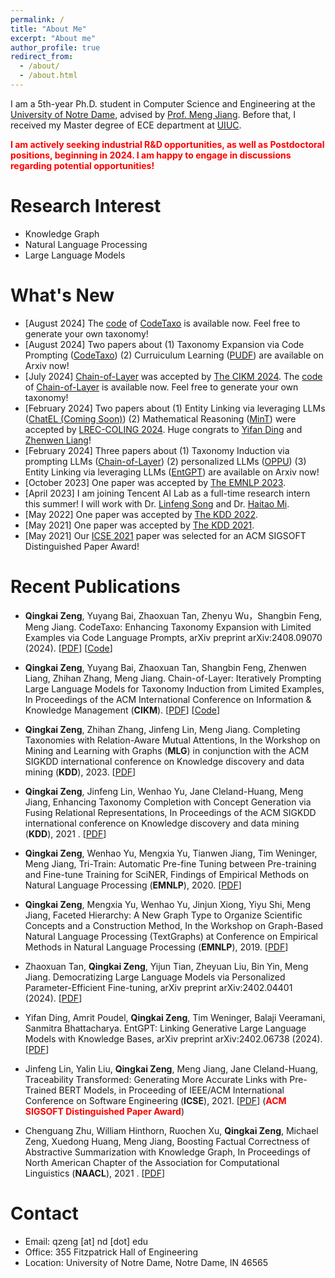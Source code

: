 ```yaml
---
permalink: /
title: "About Me"
excerpt: "About me"
author_profile: true
redirect_from: 
  - /about/
  - /about.html
---
```


I am a 5th-year Ph.D. student in Computer Science and Engineering at the [University of Notre Dame](https://cse.nd.edu), advised by [Prof. Meng Jiang](http://www.meng-jiang.com/). Before that, I received my Master degree of ECE department at [UIUC](https://ece.illinois.edu).

**<span style="color:red;">I am actively seeking industrial R&D opportunities, as well as Postdoctoral positions, beginning in 2024. I am happy to engage in discussions regarding potential opportunities!</span>**


Research Interest
======
* Knowledge Graph
* Natural Language Processing
* Large Language Models

What's New
======
* \[August 2024\] The [code](https://github.com/QingkaiZeng/CodeTaxo-Pub) of [CodeTaxo](https://www.arxiv.org/pdf/2408.09070) is available now. Feel free to generate your own taxonomy!
* \[August 2024\] Two papers about (1) Taxonomy Expansion via Code Prompting ([CodeTaxo](https://www.arxiv.org/pdf/2408.09070)) (2) Curruiculum Learning ([PUDF](https://arxiv.org/pdf/2408.05326)) are available on Arxiv now! 
* \[July 2024\] [Chain-of-Layer](https://arxiv.org/pdf/2402.07386.pdf) was accepted by [The CIKM 2024](https://cikm2024.org/). The [code](https://github.com/QingkaiZeng/Chain-of-Layer) of [Chain-of-Layer](https://arxiv.org/pdf/2402.07386.pdf) is available now. Feel free to generate your own taxonomy!
* \[February 2024\] Two papers about (1) Entity Linking via leveraging LLMs ([ChatEL (Coming Soon)]()) (2) Mathematical Reasoning ([MinT](https://arxiv.org/pdf/2307.07951.pdf)) were accepted by [LREC-COLING 2024](https://lrec-coling-2024.org/). Huge congrats to [Yifan Ding](https://scholar.google.com/citations?user=WMegVFUAAAAJ&hl=en) and [Zhenwen Liang](https://zhenwen-nlp.github.io/)!
* \[February 2024\] Three papers about (1) Taxonomy Induction via prompting LLMs ([Chain-of-Layer](https://arxiv.org/pdf/2402.07386.pdf)) (2) personalized LLMs ([OPPU](https://arxiv.org/pdf/2402.04401.pdf)) (3) Entity Linking via leveraging LLMs ([EntGPT](https://arxiv.org/pdf/2402.06738.pdf)) are available on Arxiv now! 
* \[October 2023\] One paper was accepted by [The EMNLP 2023](https://2023.emnlp.org/).
* \[April 2023\] I am joining Tencent AI Lab as a full-time research intern this summer! I will work with Dr. [Linfeng Song](https://freesunshine0316.github.io/) and Dr. [Haitao Mi](https://scholar.google.com/citations?user=G3OMbFSm858C&hl=en). 
* \[May 2022\] One paper was accepted by [The KDD 2022](https://kdd.org/kdd2022/).
* \[May 2021\] One paper was accepted by [The KDD 2021](https://www.kdd.org/kdd2021/).
* \[May 2021\] Our [ICSE 2021](https://conf.researchr.org/home/icse-2021) paper was selected for an ACM SIGSOFT Distinguished Paper Award!


Recent Publications
======

* **Qingkai Zeng**, Yuyang Bai, Zhaoxuan Tan, Zhenyu Wu，Shangbin Feng, Meng Jiang. CodeTaxo: Enhancing Taxonomy Expansion with Limited
Examples via Code Language Prompts, arXiv preprint 	arXiv:2408.09070 (2024). \[[PDF](https://www.arxiv.org/pdf/2408.09070)\] \[[Code](https://github.com/QingkaiZeng/CodeTaxo-Pub)\]

* **Qingkai Zeng**, Yuyang Bai, Zhaoxuan Tan, Shangbin Feng, Zhenwen Liang, Zhihan Zhang, Meng Jiang. Chain-of-Layer: Iteratively Prompting Large Language Models for Taxonomy Induction from Limited Examples, In Proceedings of the ACM International Conference on Information & Knowledge Management (**CIKM**). \[[PDF](https://arxiv.org/pdf/2402.07386.pdf)\] \[[Code](https://github.com/QingkaiZeng/Chain-of-Layer)\]
  
* **Qingkai Zeng**, Zhihan Zhang, Jinfeng Lin, Meng Jiang. Completing Taxonomies with Relation-Aware Mutual Attentions, In the Workshop on Mining and Learning with Graphs (**MLG**) in conjunction with the ACM SIGKDD international conference on Knowledge discovery and data mining (**KDD**), 2023. \[[PDF](https://www.mlgworkshop.org/2023/papers/MLG__KDD_2023_paper_10.pdf)\]

* **Qingkai Zeng**, Jinfeng Lin, Wenhao Yu, Jane Cleland-Huang, Meng Jiang, Enhancing Taxonomy Completion with Concept Generation via Fusing Relational Representations,  In Proceedings of the ACM SIGKDD international conference on Knowledge discovery and data mining (**KDD**), 2021 . \[[PDF](https://dl.acm.org/doi/pdf/10.1145/3447548.3467308)\]

* **Qingkai Zeng**, Wenhao Yu, Mengxia Yu, Tianwen Jiang, Tim Weninger, Meng Jiang, Tri-Train: Automatic Pre-fine Tuning between Pre-training and Fine-tune Training for SciNER, Findings of Empirical Methods on Natural Language Processing (**EMNLP**), 2020. \[[PDF](https://aclanthology.org/2020.findings-emnlp.429.pdf)\]

* **Qingkai Zeng**, Mengxia Yu, Wenhao Yu, Jinjun Xiong, Yiyu Shi, Meng Jiang, Faceted Hierarchy: A New Graph Type to Organize Scientific Concepts and a Construction Method, In the Workshop on Graph-Based Natural Language Processing (TextGraphs) at Conference on Empirical Methods in Natural Language Processing (**EMNLP**), 2019. \[[PDF](/papers/W1_TextGraph_2019.pdf)\]
  
* Zhaoxuan Tan, **Qingkai Zeng**, Yijun Tian, Zheyuan Liu, Bin Yin, Meng Jiang. Democratizing Large Language Models via Personalized Parameter-Efficient Fine-tuning, arXiv preprint arXiv:2402.04401 (2024). \[[PDF](https://arxiv.org/pdf/2402.04401.pdf)\]
  
* Yifan Ding, Amrit Poudel, **Qingkai Zeng**, Tim Weninger, Balaji Veeramani, Sanmitra Bhattacharya. EntGPT: Linking Generative Large Language Models with Knowledge Bases, arXiv preprint arXiv:2402.06738 (2024). \[[PDF](https://arxiv.org/pdf/2402.06738.pdf)\]

* Jinfeng Lin, Yalin Liu, **Qingkai Zeng**, Meng Jiang, Jane Cleland-Huang, Traceability Transformed: Generating More Accurate Links with Pre-Trained BERT Models, in Proceeding of IEEE/ACM International Conference on Software Engineering (**ICSE**), 2021. \[[PDF](https://arxiv.org/pdf/2102.04411.pdf)\] (**<span style="color:red;">ACM SIGSOFT Distinguished Paper Award</span>**)

* Chenguang Zhu, William Hinthorn, Ruochen Xu, **Qingkai Zeng**, Michael Zeng, Xuedong Huang, Meng Jiang, Boosting Factual Correctness of Abstractive Summarization with Knowledge Graph,  In Proceedings of North American Chapter of the Association for Computational Linguistics (**NAACL**), 2021 . \[[PDF](/papers/C7_BoostingFactual_2020.pdf)\]

Contact
======
* Email: qzeng \[at\] nd \[dot\] edu
* Office: 355 Fitzpatrick Hall of Engineering
* Location: University of Notre Dame, Notre Dame, IN 46565

<script type='text/javascript' id='mapmyvisitors' src='https://mapmyvisitors.com/map.js?cl=ffffff&w=150&t=tt&d=FuSGlaDDeSKr7GVQlb2C7DIXoOpnUVLDvwTxcFAjKeQ'></script>
<script type="text/javascript" id="clustrmaps" src="//cdn.clustrmaps.com/map_v2.js?cl=ffffff&w=255&t=tt&d=kEZn9_SbA7ubXcpAQCCRQtlCn12JapFLcBzO8lEGt7g&co=2d78ad&cmo=3acc3a&cmn=ff5353&ct=ffffff"></script>

